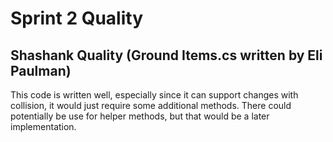# Sprint 2 Quality
## Shashank Quality (Ground Items.cs written by Eli Paulman)
This code is written well, especially since it can support changes with collision, it would just require some additional methods. There could potentially be use for helper methods, but that would be a later implementation.
